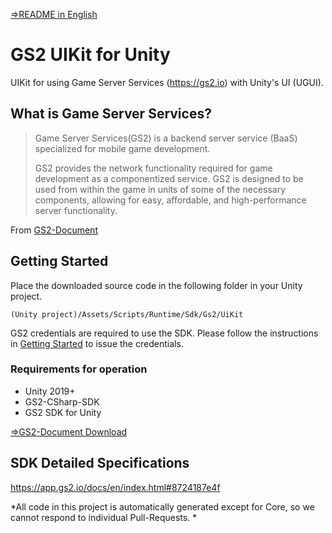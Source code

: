 [⇒README in English](README-en.md)

# GS2 UIKit for Unity

UIKit for using Game Server Services (https://gs2.io) with Unity's UI (UGUI).

## What is Game Server Services?

> Game Server Services(GS2) is a backend server service (BaaS) specialized for mobile game development.
>
> GS2 provides the network functionality required for game development as a componentized service. GS2 is designed to be used from within the game in units of some of the necessary components, allowing for easy, affordable, and high-performance server functionality.

From [GS2-Document](https://app.gs2.io/docs/en/index.html)

## Getting Started

Place the downloaded source code in the following folder in your Unity project.

`(Unity project)/Assets/Scripts/Runtime/Sdk/Gs2/UiKit`

GS2 credentials are required to use the SDK.
Please follow the instructions in [Getting Started](https://app.gs2.io/docs/en/index.html#get-start) to issue the credentials.

### Requirements for operation

- Unity 2019+
- GS2-CSharp-SDK
- GS2 SDK for Unity

[⇒GS2-Document Download](https://app.gs2.io/docs/en/index.html?csharp--unity#download)

## SDK Detailed Specifications

https://app.gs2.io/docs/en/index.html#8724187e4f

*All code in this project is automatically generated except for Core, so we cannot respond to individual Pull-Requests. *
